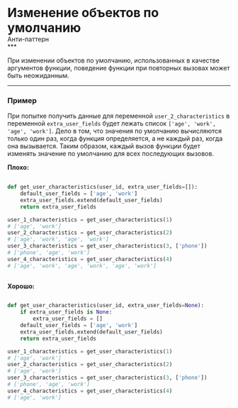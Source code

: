 
<div class="sticky-header">
  <div>
    <h1 style="margin: 0;">Изменение объектов по умолчанию</h1>
    <p style="margin: 0;">Анти-паттерн</p>
  </div>
</div>
***

При изменении объектов по умолчанию, использованных в качестве аргументов функции, поведение функции при повторных вызовах может быть неожиданным.

***

### Пример 

При попытке получить данные для переменной `user_2_characteristics` в переменной `extra_user_fields` будет лежать список `['age', 'work', 'age', 'work']`.
Дело в том, что значения по умолчанию вычисляются только один раз, когда функция определяется, а не каждый раз, когда она вызывается. Таким образом, каждый вызов функции будет изменять значение по умолчанию для всех последующих вызовов.


                                    **Плохо:**

                                    ```python
                                    def get_user_characteristics(user_id, extra_user_fields=[]):
    default_user_fields = ['age', 'work']
    extra_user_fields.extend(default_user_fields)
    return extra_user_fields

user_1_characteristics = get_user_characteristics(1)
# ['age', 'work']
user_2_characteristics = get_user_characteristics(2)
# ['age', 'work', 'age', 'work']
user_3_characteristics = get_user_characteristics(3, ['phone'])
# ['phone', 'age', 'work']
user_4_characteristics = get_user_characteristics(4)
# ['age', 'work', 'age', 'work', 'age', 'work']
                                    ```


                                    **Хорошо:**

                                    ```python
                                    def get_user_characteristics(user_id, extra_user_fields=None):
    if extra_user_fields is None:
        extra_user_fields = []
    default_user_fields = ['age', 'work']
    extra_user_fields.extend(default_user_fields)
    return extra_user_fields

user_1_characteristics = get_user_characteristics(1)
# ['age', 'work']
user_2_characteristics = get_user_characteristics(2)
# ['age', 'work']
user_3_characteristics = get_user_characteristics(3, ['phone'])
# ['phone', 'age', 'work']
user_4_characteristics = get_user_characteristics(4)
# ['age', 'work']
                                    ```


